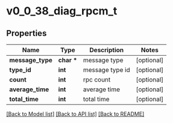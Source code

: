 # v0_0_38_diag_rpcm_t

## Properties
Name | Type | Description | Notes
------------ | ------------- | ------------- | -------------
**message_type** | **char \*** | message type | [optional] 
**type_id** | **int** | message type id | [optional] 
**count** | **int** | rpc count | [optional] 
**average_time** | **int** | average time | [optional] 
**total_time** | **int** | total time | [optional] 

[[Back to Model list]](../README.md#documentation-for-models) [[Back to API list]](../README.md#documentation-for-api-endpoints) [[Back to README]](../README.md)


